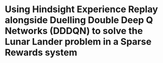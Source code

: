 # Using Hindsight Experience Replay alongside Duelling Double Deep Q Networks (DDDQN) to solve the Lunar Lander problem in a Sparse Rewards system
